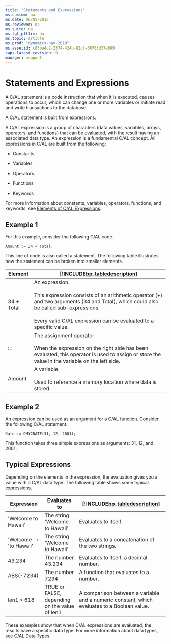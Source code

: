 ```yaml
---
title: "Statements and Expressions"
ms.custom: na
ms.date: 06/05/2016
ms.reviewer: na
ms.suite: na
ms.tgt_pltfrm: na
ms.topic: article
ms.prod: "dynamics-nav-2018"
ms.assetid: c85ba4c2-2374-424b-82cf-60703d37e689
caps.latest.revision: 9
manager: edupont
---
```

# Statements and Expressions
A C/AL statement is a code instruction that when it is executed, causes operations to occur, which can change one or more variables or initiate read and write transactions to the database.  

 A C/AL statement is built from expressions.  

 A C/AL expression is a group of characters \(data values, variables, arrays, operators, and functions\) that can be evaluated, with the result having an associated data type. An expression is a fundamental C/AL concept. All expressions in C/AL are built from the following:  

-   Constants  

-   Variables  

-   Operators  

-   Functions  

-   Keywords  

 For more information about constants, variables, operators, functions, and keywords, see [Elements of C/AL Expressions](Elements-of-C-AL-Expressions.md).  

## Example 1  
 For this example, consider the following C/AL code.  

```  
Amount := 34 + Total;  
```  

 This line of code is also called a statement. The following table illustrates how the statement can be broken into smaller elements.  

|Element|[!INCLUDE[bp_tabledescription](includes/bp_tabledescription_md.md)]|  
|-------------|---------------------------------------|  
|34 + Total|An expression.<br /><br /> This expression consists of an arithmetic operator \(+\) and two arguments \(34 and Total\), which could also be called sub-expressions.<br /><br /> Every valid C/AL expression can be evaluated to a specific value.|  
|:=|The assignment operator.<br /><br /> When the expression on the right side has been evaluated, this operator is used to assign or store the value in the variable on the left side.|  
|Amount|A variable.<br /><br /> Used to reference a memory location where data is stored.|  

## Example 2  
 An expression can be used as an argument for a C/AL function. Consider the following C/AL statement.  

```  
Date := DMY2DATE(31, 12, 2001);  
```  

 This function takes three simple expressions as arguments: 31, 12, and 2001.  

## Typical Expressions  
 Depending on the elements in the expression, the evaluation gives you a value with a C/AL data type. The following table shows some typical expressions.  

|Expression|Evaluates to|[!INCLUDE[bp_tabledescription](includes/bp_tabledescription_md.md)]|  
|----------------|------------------|---------------------------------------|  
|'Welcome to Hawaii'|The string 'Welcome to Hawaii'|Evaluates to itself.|  
|'Welcome ' + 'to Hawaii'|The string 'Welcome to Hawaii'|Evaluates to a concatenation of the two strings.|  
|43.234|The number 43.234|Evaluates to itself, a decimal number.|  
|ABS\(-7234\)|The number 7234|A function that evaluates to a number.|  
|len1 \< 618|TRUE or FALSE, depending on the value of len1|A comparison between a variable and a numeric constant, which evaluates to a Boolean value.|  

 These examples show that when C/AL expressions are evaluated, the results have a specific data type. For more information about data types, see [C/AL Data Types](C-AL-Data-Types.md).
